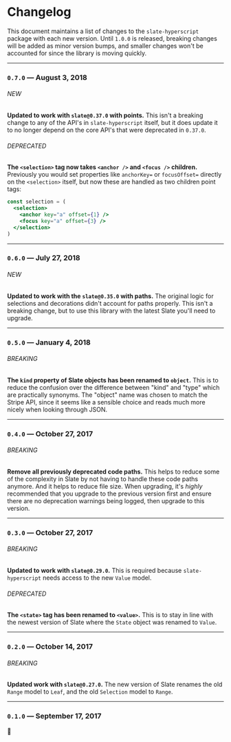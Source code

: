 # Changelog

This document maintains a list of changes to the `slate-hyperscript` package with each new version. Until `1.0.0` is released, breaking changes will be added as minor version bumps, and smaller changes won't be accounted for since the library is moving quickly.

---

### `0.7.0` — August 3, 2018

###### NEW

**Updated to work with `slate@0.37.0` with points.** This isn't a breaking change to any of the API's in `slate-hyperscript` itself, but it does update it to no longer depend on the core API's that were deprecated in `0.37.0`.

###### DEPRECATED

**The `<selection>` tag now takes `<anchor />` and `<focus />` children.** Previously you would set properties like `anchorKey=` or `focusOffset=` directly on the `<selection>` itself, but now these are handled as two children point tags:

```jsx
const selection = (
  <selection>
    <anchor key="a" offset={1} />
    <focus key="a" offset={3} />
  </selection>
)
```

---

### `0.6.0` — July 27, 2018

###### NEW

**Updated to work with the `slate@0.35.0` with paths.** The original logic for selections and decorations didn't account for paths properly. This isn't a breaking change, but to use this library with the latest Slate you'll need to upgrade.

---

### `0.5.0` — January 4, 2018

###### BREAKING

**The `kind` property of Slate objects has been renamed to `object`.** This is to reduce the confusion over the difference between "kind" and "type" which are practically synonyms. The "object" name was chosen to match the Stripe API, since it seems like a sensible choice and reads much more nicely when looking through JSON.

---

### `0.4.0` — October 27, 2017

###### BREAKING

**Remove all previously deprecated code paths.** This helps to reduce some of the complexity in Slate by not having to handle these code paths anymore. And it helps to reduce file size. When upgrading, it's _highly_ recommended that you upgrade to the previous version first and ensure there are no deprecation warnings being logged, then upgrade to this version.

---

### `0.3.0` — October 27, 2017

###### BREAKING

**Updated to work with `slate@0.29.0`.** This is required because `slate-hyperscript` needs access to the new `Value` model.

###### DEPRECATED

**The `<state>` tag has been renamed to `<value>`.** This is to stay in line with the newest version of Slate where the `State` object was renamed to `Value`.

---

### `0.2.0` — October 14, 2017

###### BREAKING

**Updated work with `slate@0.27.0`.** The new version of Slate renames the old `Range` model to `Leaf`, and the old `Selection` model to `Range`.

---

### `0.1.0` — September 17, 2017

:tada:
